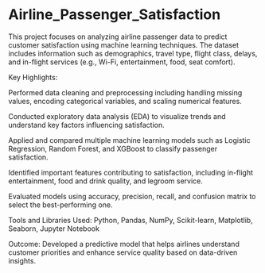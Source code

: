# Airline_Passenger_Satisfaction

This project focuses on analyzing airline passenger data to predict customer satisfaction using machine learning techniques. The dataset includes information such as demographics, travel type, flight class, delays, and in-flight services (e.g., Wi-Fi, entertainment, food, seat comfort).

Key Highlights:

Performed data cleaning and preprocessing including handling missing values, encoding categorical variables, and scaling numerical features.

Conducted exploratory data analysis (EDA) to visualize trends and understand key factors influencing satisfaction.

Applied and compared multiple machine learning models such as Logistic Regression, Random Forest, and XGBoost to classify passenger satisfaction.

Identified important features contributing to satisfaction, including in-flight entertainment, food and drink quality, and legroom service.

Evaluated models using accuracy, precision, recall, and confusion matrix to select the best-performing one.

Tools and Libraries Used:
Python, Pandas, NumPy, Scikit-learn, Matplotlib, Seaborn, Jupyter Notebook

Outcome:
Developed a predictive model that helps airlines understand customer priorities and enhance service quality based on data-driven insights.





